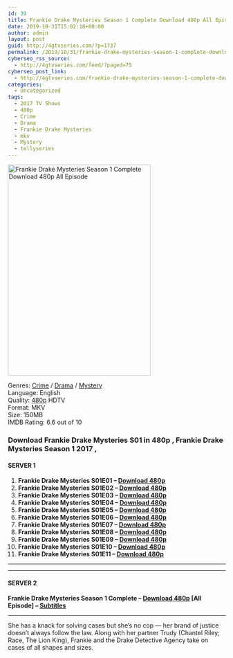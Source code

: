 ```yaml
---
id: 39
title: Frankie Drake Mysteries Season 1 Complete Download 480p All Episode
date: 2019-10-31T15:02:18+00:00
author: admin
layout: post
guid: http://4gtvseries.com/?p=1737
permalink: /2019/10/31/frankie-drake-mysteries-season-1-complete-download-480p-all-episode/
cyberseo_rss_source:
  - http://4gtvseries.com/feed/?paged=75
cyberseo_post_link:
  - http://4gtvseries.com/frankie-drake-mysteries-season-1-complete-download-480p-all-episode/
categories:
  - Uncategorized
tags:
  - 2017 TV Shows
  - 480p
  - Crime
  - Drama
  - Frankie Drake Mysteries
  - mkv
  - Mystery
  - tellyseries
---
```

<img loading="lazy" class="aligncenter" src="https://1.bp.blogspot.com/-BEOIK7107as/Xbr2jaGz9sI/AAAAAAAAAFU/d4dgDKodA-shA0CM2zF34XLtHzPS-pSewCK4BGAYYCw/s1600/Frankie%2BDrake%2BMysteries%2BSeason%2B1.jpg" alt="Frankie Drake Mysteries Season 1 Complete Download 480p All Episode" width="330" height="488" />

Genres: <a href="http://4gtvseries.com/tag/crime/" data-wpel-link="internal">Crime</a> /&nbsp;<a href="http://4gtvseries.com/tag/drama/" data-wpel-link="internal">Drama</a> / <a href="http://4gtvseries.com/tag/mystery/" data-wpel-link="internal">Mystery</a>  
Language: English  
Quality:&nbsp;<a href="http://4gtvseries.com/tag/480p/" data-wpel-link="internal">480p</a>&nbsp;HDTV  
Format: MKV  
Size: 150MB  
IMDB Rating: 6.6 out of 10

### **Download Frankie Drake Mysteries S01 in 480p , Frankie Drake Mysteries Season 1 2017 ,&nbsp;**

#### <span><strong>SERVER 1</strong></span>

  1. **Frankie Drake Mysteries S01E01 – <a href="http://slink.dl480p.xyz/tA12T" data-wpel-link="external" target="_blank" rel="nofollow external noopener noreferrer" class="wpel-icon-left"><i class="wpel-icon fa fa-download" aria-hidden="true"></i>Download 480p</a>**
  2. **Frankie Drake Mysteries S01E02 – <a href="http://slink.dl480p.xyz/CUCd" data-wpel-link="external" target="_blank" rel="nofollow external noopener noreferrer" class="wpel-icon-left"><i class="wpel-icon fa fa-download" aria-hidden="true"></i>Download 480p</a>**
  3. **Frankie Drake Mysteries S01E03 – <a href="http://slink.dl480p.xyz/JgEf" data-wpel-link="external" target="_blank" rel="nofollow external noopener noreferrer" class="wpel-icon-left"><i class="wpel-icon fa fa-download" aria-hidden="true"></i>Download 480p</a>**
  4. **Frankie Drake Mysteries S01E04 – <a href="http://slink.dl480p.xyz/otfk3" data-wpel-link="external" target="_blank" rel="nofollow external noopener noreferrer" class="wpel-icon-left"><i class="wpel-icon fa fa-download" aria-hidden="true"></i>Download 480p</a>**
  5. **Frankie Drake Mysteries S01E05 – <a href="http://slink.dl480p.xyz/7Lde8cZ" data-wpel-link="external" target="_blank" rel="nofollow external noopener noreferrer" class="wpel-icon-left"><i class="wpel-icon fa fa-download" aria-hidden="true"></i>Download 480p</a>**
  6. **Frankie Drake Mysteries S01E06 – <a href="http://slink.dl480p.xyz/mMeaK6j5" data-wpel-link="external" target="_blank" rel="nofollow external noopener noreferrer" class="wpel-icon-left"><i class="wpel-icon fa fa-download" aria-hidden="true"></i>Download 480p</a>**
  7. **Frankie Drake Mysteries S01E07 – <a href="http://slink.dl480p.xyz/3KBz" data-wpel-link="external" target="_blank" rel="nofollow external noopener noreferrer" class="wpel-icon-left"><i class="wpel-icon fa fa-download" aria-hidden="true"></i>Download 480p</a>**
  8. **Frankie Drake Mysteries S01E08 – <a href="http://slink.dl480p.xyz/PTWB1Nf" data-wpel-link="external" target="_blank" rel="nofollow external noopener noreferrer" class="wpel-icon-left"><i class="wpel-icon fa fa-download" aria-hidden="true"></i>Download 480p</a>**
  9. **Frankie Drake Mysteries S01E09 – <a href="http://slink.dl480p.xyz/Y9zIJ7" data-wpel-link="external" target="_blank" rel="nofollow external noopener noreferrer" class="wpel-icon-left"><i class="wpel-icon fa fa-download" aria-hidden="true"></i>Download 480p</a>**
 10. **Frankie Drake Mysteries S01E10 – <a href="http://slink.dl480p.xyz/qCaVh" data-wpel-link="external" target="_blank" rel="nofollow external noopener noreferrer" class="wpel-icon-left"><i class="wpel-icon fa fa-download" aria-hidden="true"></i>Download 480p</a>**
 11. **Frankie Drake Mysteries S01E11 – <a href="http://slink.dl480p.xyz/hSN31" data-wpel-link="external" target="_blank" rel="nofollow external noopener noreferrer" class="wpel-icon-left"><i class="wpel-icon fa fa-download" aria-hidden="true"></i>Download 480p</a>**

* * *

* * *

#### <span><strong>SERVER 2</strong></span>

**Frankie Drake Mysteries Season 1 Complete – <a href="http://dl480p.xyz/1530/" data-wpel-link="external" target="_blank" rel="nofollow external noopener noreferrer" class="wpel-icon-left"><i class="wpel-icon fa fa-download" aria-hidden="true"></i>Download 480p</a> [All Episode] – <a href="https://subscene.com/subtitles/frankie-drake-mysteries" data-wpel-link="external" target="_blank" rel="nofollow external noopener noreferrer" class="wpel-icon-left"><i class="wpel-icon fa fa-download" aria-hidden="true"></i>Subtitles</a>**

* * *

She has a knack for solving cases but she’s no cop — her brand of justice doesn’t always follow the law. Along with her partner Trudy (Chantel Riley; Race, The Lion King), Frankie and the Drake Detective Agency take on cases of all shapes and sizes.

<div align="center">
</div>
